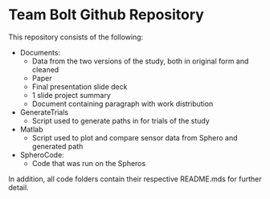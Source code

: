 # Team Bolt Github Repository

This repository consists of the following:
* Documents:
    * Data from the two versions of the study, both in original form and cleaned
    * Paper
    * Final presentation slide deck
    * 1 slide project summary 
    * Document containing paragraph with work distribution
* GenerateTrials
    * Script used to generate paths in for trials of the study
* Matlab
    * Script used to plot and compare sensor data from Sphero and generated path
* SpheroCode:
    * Code that was run on the Spheros

In addition, all code folders contain their respective README.mds for further detail.

